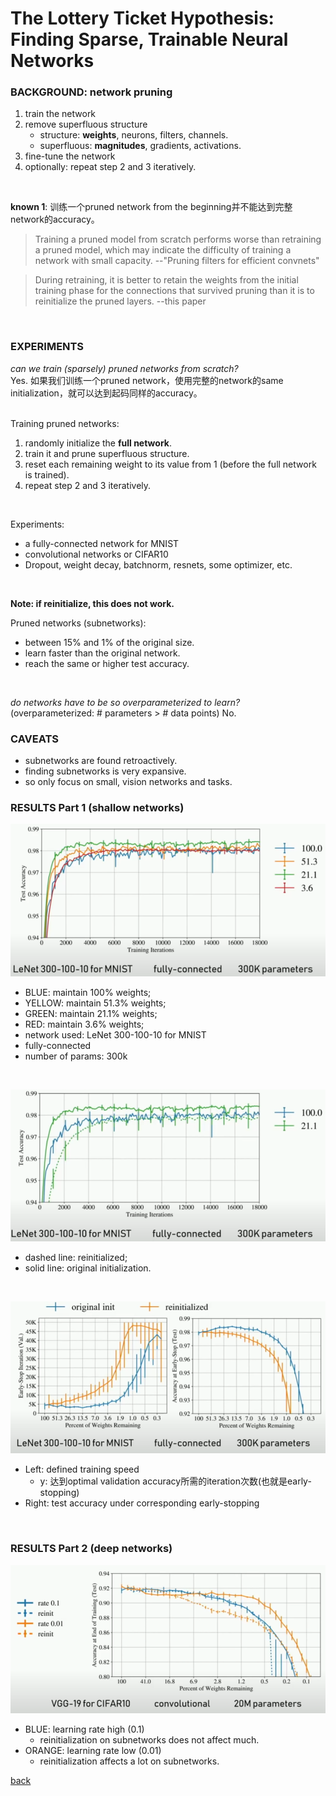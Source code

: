 # The Lottery Ticket Hypothesis: Finding Sparse, Trainable Neural Networks

### BACKGROUND: network pruning
1. train the network
2. remove superfluous structure
    - structure: **weights**, neurons, filters, channels.
    - superfluous: **magnitudes**, gradients, activations.
3. fine-tune the network
4. optionally: repeat step 2 and 3 iteratively.
<br>

**known 1**: 训练一个pruned network from the beginning并不能达到完整network的accuracy。<br>

> Training a pruned model from scratch performs worse than retraining a pruned model, which may indicate the difficulty of training a network with small capacity. --"Pruning filters for efficient convnets"

> During retraining, it is better to retain the weights from the initial training phase for the connections that survived pruning than it is to reinitialize the pruned layers. --this paper
<br>

### EXPERIMENTS
_can we train (sparsely) pruned networks from scratch?_<br>
Yes. 如果我们训练一个pruned network，使用完整的network的same initialization，就可以达到起码同样的accuracy。<br>
<br>

Training pruned networks:
1. randomly initialize the **full network**.
2. train it and prune superfluous structure.
3. reset each remaining weight to its value from 1 (before the full network is trained).
4. repeat step 2 and 3 iteratively.
<br>

Experiments:
- a fully-connected network for MNIST
- convolutional networks or CIFAR10
- Dropout, weight decay, batchnorm, resnets, some optimizer, etc.
<br>

**Note: if reinitialize, this does not work.**
<br>

Pruned networks (subnetworks):
- between 15% and 1% of the original size.
- learn faster than the original network.
- reach the same or higher test accuracy.
<br>

_do networks have to be so overparameterized to learn?_ (overparameterized: # parameters > # data points)
No.

### CAVEATS
- subnetworks are found retroactively.
- finding subnetworks is very expansive.
- so only focus on small, vision networks and tasks.

### RESULTS Part 1 (shallow networks)
![lth1](./lth1.PNG)
- BLUE: maintain 100% weights;
- YELLOW: maintain 51.3% weights;
- GREEN: maintain 21.1% weights;
- RED: maintain 3.6% weights;
- network used: LeNet 300-100-10 for MNIST
- fully-connected
- number of params: 300k
<br>

![lth2](./lth2.PNG)
- dashed line: reinitialized;
- solid line: original initialization.
<br>

![lth3](./lth3.PNG)
- Left: defined training speed 
    - y: 达到optimal validation accuracy所需的iteration次数(也就是early-stopping)
- Right: test accuracy under corresponding early-stopping
<br>

### RESULTS Part 2 (deep networks)
![lth4](./lth4.PNG)
- BLUE: learning rate high (0.1)
    - reinitialization on subnetworks does not affect much.
- ORANGE: learning rate low (0.01)
    - reinitialization affects a lot on subnetworks.

[back](https://github.com/YHJYH/Machine_Learning/blob/main/projects/Master_Thesis/papers/refs.md#content)
